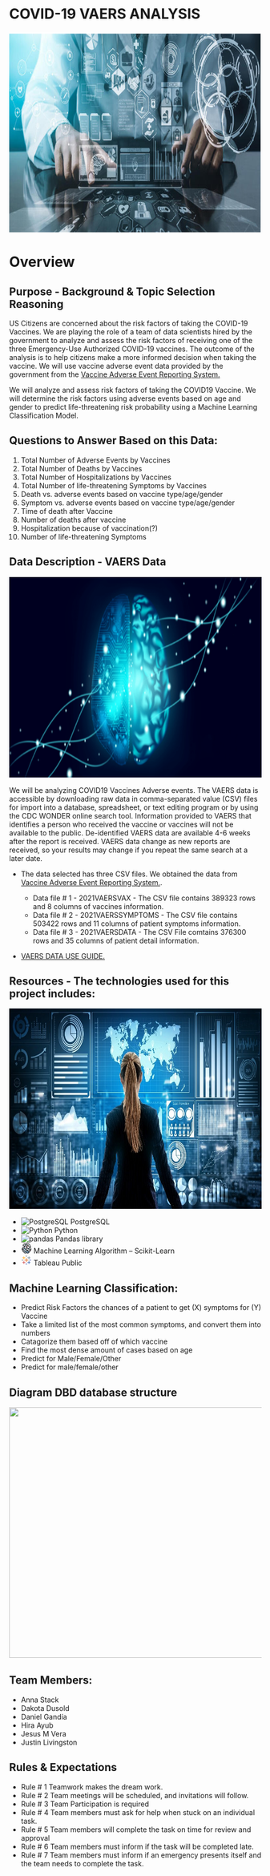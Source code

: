# COVID-19 VAERS ANALYSIS

<p align="center">
  <img width="950" height="400" src="Resources/Images/B5.PNG">
</p>

# Overview

## Purpose - Background & Topic Selection Reasoning

US Citizens are concerned about the risk factors of taking the COVID-19 Vaccines. We are playing the role of a team of data scientists hired by the government to analyze and assess the risk factors of receiving one of the three Emergency-Use Authorized COVID-19 vaccines. The outcome of the analysis is to help citizens make a more informed decision when taking the vaccine. We will use vaccine adverse event data provided by the government from the [Vaccine Adverse Event Reporting System.](https://vaers.hhs.gov/)

We will analyze and assess risk factors of taking the COVID19 Vaccine. We will determine the risk factors using adverse events based on age and gender to predict life-threatening risk probability using a Machine Learning Classification Model. 

## Questions to Answer Based on this Data:

1. Total Number of Adverse Events by Vaccines
2. Total Number of Deaths by Vaccines
3. Total Number of Hospitalizations by Vaccines
4. Total Number of life-threatening Symptoms by Vaccines
5. Death vs. adverse events based on vaccine type/age/gender
6. Symptom vs. adverse events based on vaccine type/age/gender
7. Time of death after Vaccine
8. Number of deaths after vaccine
9. Hospitalization because of vaccination(?)
10. Number of life-threatening Symptoms 

## Data Description - VAERS Data

<p align="center">
  <img width="950" height="400" src="Resources/Images/B2.PNG">
</p>

We will be analyzing COVID19 Vaccines Adverse events. The VAERS data is accessible by downloading raw data in comma-separated value (CSV) files for import into a database, spreadsheet, or text editing program or by using the CDC WONDER online search tool. Information provided to VAERS that identifies a person who received the vaccine or vaccines will not be available to the public. De-identified VAERS data are available 4-6 weeks after the report is received. VAERS data change as new reports are received, so your results may change if you repeat the same search at a later date. 

- The data selected has three CSV files. We obtained the data from [Vaccine Adverse Event Reporting System.](https://vaers.hhs.gov/). 

  -   Data file # 1 - 2021VAERSVAX - The CSV file contains 389323 rows and 8 columns of vaccines information.
  -   Data file # 2 - 2021VAERSSYMPTOMS - The CSV file contains 503422 rows and 11 columns of patient symptoms information. 
  -   Data file # 3 - 2021VAERSDATA - The CSV File comtains 376300 rows and 35 columns of patient detail information. 
- [VAERS DATA USE GUIDE.](https://vaers.hhs.gov/docs/VAERSDataUseGuide_November2020.pdf)

## Resources - The technologies used for this project includes:

<p align="center">
  <img width="950" height="400" src="Resources/Images/DataTech.jpeg">
</p>

- <img src="https://github.com/get-icon/geticon/raw/master/icons/postgresql.svg" alt="PostgreSQL" width="21px" height="21px"> PostgreSQL
- <img src="https://github.com/get-icon/geticon/raw/master/icons/python.svg" alt="Python" width="21px" height="21px"> Python 
- <img src="https://github.com/get-icon/geticon/raw/master/icons/pandas-icon.svg" alt="pandas" width="21px" height="21px"> Pandas library
- <img src="https://github.com/jvera01/COVID19_VAERS_ANALYSIS/blob/main/Resources/brain.svg" alt="Machine_Learning" width="21px" height="21px"> Machine Learning Algorithm – Scikit-Learn
- <img src="https://github.com/jvera01/COVID19_VAERS_ANALYSIS/blob/main/Resources/icons8-tableau-software.svg" alt="Tableau" width="21px" height="21px"> Tableau Public  

## Machine Learning Classification:

- Predict Risk Factors the chances of a patient to get (X) symptoms for (Y) Vaccine
- Take a limited list of the most common symptoms, and convert them into numbers
- Catagorize them based off of which vaccine
- Find the most dense amount of cases based on age
- Predict for Male/Female/Other
- Predict for male/female/other

## Diagram DBD database structure

<p align="center">
  <img width="560" height="500" src="https://github.com/hira-ayub/COVID19_VAERS_ANALYSIS/blob/main/Resources/COVID_VAERS_%20ERDs.png">
</p>

## Team Members:

- Anna Stack
- Dakota Dusold
- Daniel Gandía
- Hira Ayub
- Jesus M Vera
- Justin Livingston

## Rules & Expectations 


- Rule # 1 Teamwork makes the dream work.
- Rule # 2 Team meetings will be scheduled, and invitations will follow.
- Rule # 3 Team Participation is required
- Rule # 4 Team members must ask for help when stuck on an individual task.
- Rule # 5 Team members will complete the task on time for review and approval
- Rule # 6 Team members must inform if the task will be completed late.
- Rule # 7 Team members must inform if an emergency presents itself and the team needs to complete the task.
